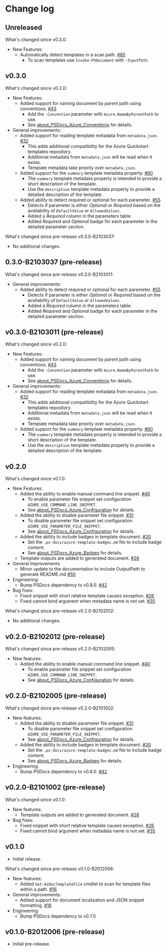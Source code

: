 # Change log

## Unreleased

What's changed since v0.3.0:

- New Features:
  - Automatically detect templates in a scan path. [#85](https://github.com/Azure/PSDocs.Azure/issues/85)
    - To scan templates use `Invoke-PSDocument` with `-InputPath`.

## v0.3.0

What's changed since v0.2.0:

- New Features:
  - Added support for naming document by parent path using conventions. [#43](https://github.com/Azure/PSDocs.Azure/issues/43)
    - Add the `-Convention` parameter with `Azure.NameByParentPath` to use.
    - See [about_PSDocs_Azure_Conventions] for details.
- General improvements:
  - Added support for reading template metadata from `metadata.json`. [#32](https://github.com/Azure/PSDocs.Azure/issues/32)
    - This adds additional compatibility for the Azure Quickstart templates repository.
    - Additional metadata from `metadata.json` will be read when it exists.
    - Template metadata take priority over `metadata.json`.
  - Added support for the `summary` template metadata property. [#60](https://github.com/Azure/PSDocs.Azure/issues/60)
    - The `summary` template metadata property is intended to provide a short description of the template.
    - Use the `description` template metadata property to provide a detailed description of the template.
  - Added ability to detect required or optional for each parameter. [#55](https://github.com/Azure/PSDocs.Azure/issues/55)
    - Detects if parameter is either _Optional_ or _Required_ based on the availability of `DefaultValue` or `AllowedValues`.
    - Added a _Required_ column in the parameters table.
    - Added _Required_ and _Optional_ badge for each parameter in the detailed parameter section.

What's changed since pre-release v0.3.0-B2103037:

- No additional changes.

## 0.3.0-B2103037 (pre-release)

What's changed since pre-release v0.3.0-B2103011:

- General improvements:
  - Added ability to detect required or optional for each parameter. [#55](https://github.com/Azure/PSDocs.Azure/issues/55)
    - Detects if parameter is either _Optional_ or _Required_ based on the availability of `DefaultValue` or `AllowedValues`.
    - Added a _Required_ column in the parameters table.
    - Added _Required_ and _Optional_ badge for each parameter in the detailed parameter section.

## v0.3.0-B2103011 (pre-release)

What's changed since v0.2.0:

- New Features:
  - Added support for naming document by parent path using conventions. [#43](https://github.com/Azure/PSDocs.Azure/issues/43)
    - Add the `-Convention` parameter with `Azure.NameByParentPath` to use.
    - See [about_PSDocs_Azure_Conventions] for details.
- General improvements:
  - Added support for reading template metadata from `metadata.json`. [#32](https://github.com/Azure/PSDocs.Azure/issues/32)
    - This adds additional compatibility for the Azure Quickstart templates repository.
    - Additional metadata from `metadata.json` will be read when it exists.
    - Template metadata take priority over `metadata.json`.
  - Added support for the `summary` template metadata property. [#60](https://github.com/Azure/PSDocs.Azure/issues/60)
    - The `summary` template metadata property is intended to provide a short description of the template.
    - Use the `description` template metadata property to provide a detailed description of the template.

## v0.2.0

What's changed since v0.1.0:

- New Features:
  - Added the ability to enable manual command line snippet. [#40](https://github.com/Azure/PSDocs.Azure/issues/40)
    - To enable parameter file snippet set configuration `AZURE_USE_COMMAND_LINE_SNIPPET`.
    - See [about_PSDocs_Azure_Configuration] for details.
  - Added the ability to disable parameter file snippet. [#31](https://github.com/Azure/PSDocs.Azure/issues/31)
    - To disable parameter file snippet set configuration `AZURE_USE_PARAMETER_FILE_SNIPPET`.
    - See [about_PSDocs_Azure_Configuration] for details.
  - Added the ability to include badges in template document. [#30](https://github.com/Azure/PSDocs.Azure/issues/30)
    - Set the `.ps-docs/azure-template-badges.md` file to include badge content.
    - See [about_PSDocs_Azure_Badges] for details.
  - Template outputs are added to generated document. [#28](https://github.com/Azure/PSDocs.Azure/issues/28)
- General Improvements
  - Minor update to the documentation to include OutputPath to generate README.md [#50](https://github.com/Azure/PSDocs.Azure/issues/50)
- Engineering:
  - Bump PSDocs dependency to v0.8.0. [#42](https://github.com/Azure/PSDocs.Azure/issues/42)
- Bug fixes:
  - Fixed snippet with short relative template causes exception. [#26](https://github.com/Azure/PSDocs.Azure/issues/26)
  - Fixed cannot bind argument when metadata name is not set. [#35](https://github.com/Azure/PSDocs.Azure/issues/35)

What's changed since pre-release v0.2.0-B2102012:

- No additional changes.

## v0.2.0-B2102012 (pre-release)

What's changed since pre-release v0.2.0-B2102005:

- New features:
  - Added the ability to enable manual command line snippet. [#40](https://github.com/Azure/PSDocs.Azure/issues/40)
    - To enable parameter file snippet set configuration `AZURE_USE_COMMAND_LINE_SNIPPET`.
    - See [about_PSDocs_Azure_Configuration] for details.

## v0.2.0-B2102005 (pre-release)

What's changed since pre-release v0.2.0-B2101002:

- New features:
  - Added the ability to disable parameter file snippet. [#31](https://github.com/Azure/PSDocs.Azure/issues/31)
    - To disable parameter file snippet set configuration `AZURE_USE_PARAMETER_FILE_SNIPPET`.
    - See [about_PSDocs_Azure_Configuration] for details.
  - Added the ability to include badges in template document. [#30](https://github.com/Azure/PSDocs.Azure/issues/30)
    - Set the `.ps-docs/azure-template-badges.md` file to include badge content.
    - See [about_PSDocs_Azure_Badges] for details.
- Engineering:
  - Bump PSDocs dependency to v0.8.0. [#42](https://github.com/Azure/PSDocs.Azure/issues/42)

## v0.2.0-B2101002 (pre-release)

What's changed since v0.1.0:

- New features:
  - Template outputs are added to generated document. [#28](https://github.com/Azure/PSDocs.Azure/issues/28)
- Bug fixes:
  - Fixed snippet with short relative template causes exception. [#26](https://github.com/Azure/PSDocs.Azure/issues/26)
  - Fixed cannot bind argument when metadata name is not set. [#35](https://github.com/Azure/PSDocs.Azure/issues/35)

## v0.1.0

- Initial release.

What's changed since pre-release v0.1.0-B2012006:

- New features:
  - Added `Get-AzDocTemplateFile` cmdlet to scan for template files within a path. [#16](https://github.com/Azure/PSDocs.Azure/issues/16)
- General improvements:
  - Added support for document localization and JSON snippet formatting. [#18](https://github.com/Azure/PSDocs.Azure/issues/18)
- Engineering:
  - Bump PSDocs dependency to v0.7.0.

## v0.1.0-B2012006 (pre-release)

- Initial pre-release.

[about_PSDocs_Azure_Configuration]: docs/concepts/en-US/about_PSDocs_Azure_Configuration.md
[about_PSDocs_Azure_Badges]: docs/concepts/en-US/about_PSDocs_Azure_Badges.md
[about_PSDocs_Azure_Conventions]: docs/concepts/en-US/about_PSDocs_Azure_Conventions.md
